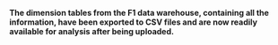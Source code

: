 **The dimension tables from the F1 data warehouse, containing all the information, have been exported to CSV files and are now readily available for analysis after being uploaded.**
